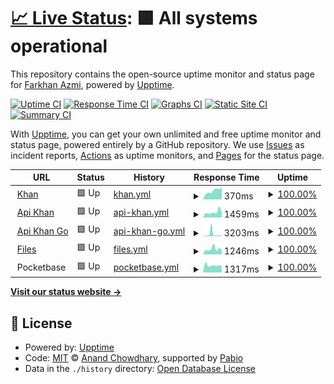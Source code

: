 # [📈 Live Status](https://foneazmi.github.io): <!--live status--> **🟩 All systems operational**

This repository contains the open-source uptime monitor and status page for [Farkhan Azmi](khan.my.id), powered by [Upptime](https://github.com/upptime/upptime).

[![Uptime CI](https://github.com/foneazmi/status/workflows/Uptime%20CI/badge.svg)](https://github.com/foneazmi/status/actions?query=workflow%3A%22Uptime+CI%22)
[![Response Time CI](https://github.com/foneazmi/status/workflows/Response%20Time%20CI/badge.svg)](https://github.com/foneazmi/status/actions?query=workflow%3A%22Response+Time+CI%22)
[![Graphs CI](https://github.com/foneazmi/status/workflows/Graphs%20CI/badge.svg)](https://github.com/foneazmi/status/actions?query=workflow%3A%22Graphs+CI%22)
[![Static Site CI](https://github.com/foneazmi/status/workflows/Static%20Site%20CI/badge.svg)](https://github.com/foneazmi/status/actions?query=workflow%3A%22Static+Site+CI%22)
[![Summary CI](https://github.com/foneazmi/status/workflows/Summary%20CI/badge.svg)](https://github.com/foneazmi/status/actions?query=workflow%3A%22Summary+CI%22)

With [Upptime](https://upptime.js.org), you can get your own unlimited and free uptime monitor and status page, powered entirely by a GitHub repository. We use [Issues](https://github.com/foneazmi/status/issues) as incident reports, [Actions](https://github.com/foneazmi/status/actions) as uptime monitors, and [Pages](https://foneazmi.github.io) for the status page.

<!--start: status pages-->
<!-- This summary is generated by Upptime (https://github.com/upptime/upptime) -->
<!-- Do not edit this manually, your changes will be overwritten -->
<!-- prettier-ignore -->
| URL | Status | History | Response Time | Uptime |
| --- | ------ | ------- | ------------- | ------ |
| <img alt="" src="https://icons.duckduckgo.com/ip3/khan.my.id.ico" height="13"> [Khan](https://khan.my.id) | 🟩 Up | [khan.yml](https://github.com/foneazmi/status/commits/HEAD/history/khan.yml) | <details><summary><img alt="Response time graph" src="./graphs/khan/response-time-week.png" height="20"> 370ms</summary><br><a href="https://status.khan.my.id/history/khan"><img alt="Response time 331" src="https://img.shields.io/endpoint?url=https%3A%2F%2Fraw.githubusercontent.com%2Ffoneazmi%2Fstatus%2FHEAD%2Fapi%2Fkhan%2Fresponse-time.json"></a><br><a href="https://status.khan.my.id/history/khan"><img alt="24-hour response time 399" src="https://img.shields.io/endpoint?url=https%3A%2F%2Fraw.githubusercontent.com%2Ffoneazmi%2Fstatus%2FHEAD%2Fapi%2Fkhan%2Fresponse-time-day.json"></a><br><a href="https://status.khan.my.id/history/khan"><img alt="7-day response time 370" src="https://img.shields.io/endpoint?url=https%3A%2F%2Fraw.githubusercontent.com%2Ffoneazmi%2Fstatus%2FHEAD%2Fapi%2Fkhan%2Fresponse-time-week.json"></a><br><a href="https://status.khan.my.id/history/khan"><img alt="30-day response time 331" src="https://img.shields.io/endpoint?url=https%3A%2F%2Fraw.githubusercontent.com%2Ffoneazmi%2Fstatus%2FHEAD%2Fapi%2Fkhan%2Fresponse-time-month.json"></a><br><a href="https://status.khan.my.id/history/khan"><img alt="1-year response time 331" src="https://img.shields.io/endpoint?url=https%3A%2F%2Fraw.githubusercontent.com%2Ffoneazmi%2Fstatus%2FHEAD%2Fapi%2Fkhan%2Fresponse-time-year.json"></a></details> | <details><summary><a href="https://status.khan.my.id/history/khan">100.00%</a></summary><a href="https://status.khan.my.id/history/khan"><img alt="All-time uptime 100.00%" src="https://img.shields.io/endpoint?url=https%3A%2F%2Fraw.githubusercontent.com%2Ffoneazmi%2Fstatus%2FHEAD%2Fapi%2Fkhan%2Fuptime.json"></a><br><a href="https://status.khan.my.id/history/khan"><img alt="24-hour uptime 100.00%" src="https://img.shields.io/endpoint?url=https%3A%2F%2Fraw.githubusercontent.com%2Ffoneazmi%2Fstatus%2FHEAD%2Fapi%2Fkhan%2Fuptime-day.json"></a><br><a href="https://status.khan.my.id/history/khan"><img alt="7-day uptime 100.00%" src="https://img.shields.io/endpoint?url=https%3A%2F%2Fraw.githubusercontent.com%2Ffoneazmi%2Fstatus%2FHEAD%2Fapi%2Fkhan%2Fuptime-week.json"></a><br><a href="https://status.khan.my.id/history/khan"><img alt="30-day uptime 100.00%" src="https://img.shields.io/endpoint?url=https%3A%2F%2Fraw.githubusercontent.com%2Ffoneazmi%2Fstatus%2FHEAD%2Fapi%2Fkhan%2Fuptime-month.json"></a><br><a href="https://status.khan.my.id/history/khan"><img alt="1-year uptime 100.00%" src="https://img.shields.io/endpoint?url=https%3A%2F%2Fraw.githubusercontent.com%2Ffoneazmi%2Fstatus%2FHEAD%2Fapi%2Fkhan%2Fuptime-year.json"></a></details>
| <img alt="" src="https://icons.duckduckgo.com/ip3/api.khan.my.id.ico" height="13"> [Api Khan](https://api.khan.my.id) | 🟩 Up | [api-khan.yml](https://github.com/foneazmi/status/commits/HEAD/history/api-khan.yml) | <details><summary><img alt="Response time graph" src="./graphs/api-khan/response-time-week.png" height="20"> 1459ms</summary><br><a href="https://status.khan.my.id/history/api-khan"><img alt="Response time 1244" src="https://img.shields.io/endpoint?url=https%3A%2F%2Fraw.githubusercontent.com%2Ffoneazmi%2Fstatus%2FHEAD%2Fapi%2Fapi-khan%2Fresponse-time.json"></a><br><a href="https://status.khan.my.id/history/api-khan"><img alt="24-hour response time 2564" src="https://img.shields.io/endpoint?url=https%3A%2F%2Fraw.githubusercontent.com%2Ffoneazmi%2Fstatus%2FHEAD%2Fapi%2Fapi-khan%2Fresponse-time-day.json"></a><br><a href="https://status.khan.my.id/history/api-khan"><img alt="7-day response time 1459" src="https://img.shields.io/endpoint?url=https%3A%2F%2Fraw.githubusercontent.com%2Ffoneazmi%2Fstatus%2FHEAD%2Fapi%2Fapi-khan%2Fresponse-time-week.json"></a><br><a href="https://status.khan.my.id/history/api-khan"><img alt="30-day response time 1244" src="https://img.shields.io/endpoint?url=https%3A%2F%2Fraw.githubusercontent.com%2Ffoneazmi%2Fstatus%2FHEAD%2Fapi%2Fapi-khan%2Fresponse-time-month.json"></a><br><a href="https://status.khan.my.id/history/api-khan"><img alt="1-year response time 1244" src="https://img.shields.io/endpoint?url=https%3A%2F%2Fraw.githubusercontent.com%2Ffoneazmi%2Fstatus%2FHEAD%2Fapi%2Fapi-khan%2Fresponse-time-year.json"></a></details> | <details><summary><a href="https://status.khan.my.id/history/api-khan">100.00%</a></summary><a href="https://status.khan.my.id/history/api-khan"><img alt="All-time uptime 99.84%" src="https://img.shields.io/endpoint?url=https%3A%2F%2Fraw.githubusercontent.com%2Ffoneazmi%2Fstatus%2FHEAD%2Fapi%2Fapi-khan%2Fuptime.json"></a><br><a href="https://status.khan.my.id/history/api-khan"><img alt="24-hour uptime 100.00%" src="https://img.shields.io/endpoint?url=https%3A%2F%2Fraw.githubusercontent.com%2Ffoneazmi%2Fstatus%2FHEAD%2Fapi%2Fapi-khan%2Fuptime-day.json"></a><br><a href="https://status.khan.my.id/history/api-khan"><img alt="7-day uptime 100.00%" src="https://img.shields.io/endpoint?url=https%3A%2F%2Fraw.githubusercontent.com%2Ffoneazmi%2Fstatus%2FHEAD%2Fapi%2Fapi-khan%2Fuptime-week.json"></a><br><a href="https://status.khan.my.id/history/api-khan"><img alt="30-day uptime 99.84%" src="https://img.shields.io/endpoint?url=https%3A%2F%2Fraw.githubusercontent.com%2Ffoneazmi%2Fstatus%2FHEAD%2Fapi%2Fapi-khan%2Fuptime-month.json"></a><br><a href="https://status.khan.my.id/history/api-khan"><img alt="1-year uptime 99.84%" src="https://img.shields.io/endpoint?url=https%3A%2F%2Fraw.githubusercontent.com%2Ffoneazmi%2Fstatus%2FHEAD%2Fapi%2Fapi-khan%2Fuptime-year.json"></a></details>
| <img alt="" src="https://icons.duckduckgo.com/ip3/api-go.khan.my.id.ico" height="13"> [Api Khan Go](https://api-go.khan.my.id) | 🟩 Up | [api-khan-go.yml](https://github.com/foneazmi/status/commits/HEAD/history/api-khan-go.yml) | <details><summary><img alt="Response time graph" src="./graphs/api-khan-go/response-time-week.png" height="20"> 3203ms</summary><br><a href="https://status.khan.my.id/history/api-khan-go"><img alt="Response time 2335" src="https://img.shields.io/endpoint?url=https%3A%2F%2Fraw.githubusercontent.com%2Ffoneazmi%2Fstatus%2FHEAD%2Fapi%2Fapi-khan-go%2Fresponse-time.json"></a><br><a href="https://status.khan.my.id/history/api-khan-go"><img alt="24-hour response time 901" src="https://img.shields.io/endpoint?url=https%3A%2F%2Fraw.githubusercontent.com%2Ffoneazmi%2Fstatus%2FHEAD%2Fapi%2Fapi-khan-go%2Fresponse-time-day.json"></a><br><a href="https://status.khan.my.id/history/api-khan-go"><img alt="7-day response time 3203" src="https://img.shields.io/endpoint?url=https%3A%2F%2Fraw.githubusercontent.com%2Ffoneazmi%2Fstatus%2FHEAD%2Fapi%2Fapi-khan-go%2Fresponse-time-week.json"></a><br><a href="https://status.khan.my.id/history/api-khan-go"><img alt="30-day response time 2335" src="https://img.shields.io/endpoint?url=https%3A%2F%2Fraw.githubusercontent.com%2Ffoneazmi%2Fstatus%2FHEAD%2Fapi%2Fapi-khan-go%2Fresponse-time-month.json"></a><br><a href="https://status.khan.my.id/history/api-khan-go"><img alt="1-year response time 2335" src="https://img.shields.io/endpoint?url=https%3A%2F%2Fraw.githubusercontent.com%2Ffoneazmi%2Fstatus%2FHEAD%2Fapi%2Fapi-khan-go%2Fresponse-time-year.json"></a></details> | <details><summary><a href="https://status.khan.my.id/history/api-khan-go">100.00%</a></summary><a href="https://status.khan.my.id/history/api-khan-go"><img alt="All-time uptime 100.00%" src="https://img.shields.io/endpoint?url=https%3A%2F%2Fraw.githubusercontent.com%2Ffoneazmi%2Fstatus%2FHEAD%2Fapi%2Fapi-khan-go%2Fuptime.json"></a><br><a href="https://status.khan.my.id/history/api-khan-go"><img alt="24-hour uptime 100.00%" src="https://img.shields.io/endpoint?url=https%3A%2F%2Fraw.githubusercontent.com%2Ffoneazmi%2Fstatus%2FHEAD%2Fapi%2Fapi-khan-go%2Fuptime-day.json"></a><br><a href="https://status.khan.my.id/history/api-khan-go"><img alt="7-day uptime 100.00%" src="https://img.shields.io/endpoint?url=https%3A%2F%2Fraw.githubusercontent.com%2Ffoneazmi%2Fstatus%2FHEAD%2Fapi%2Fapi-khan-go%2Fuptime-week.json"></a><br><a href="https://status.khan.my.id/history/api-khan-go"><img alt="30-day uptime 100.00%" src="https://img.shields.io/endpoint?url=https%3A%2F%2Fraw.githubusercontent.com%2Ffoneazmi%2Fstatus%2FHEAD%2Fapi%2Fapi-khan-go%2Fuptime-month.json"></a><br><a href="https://status.khan.my.id/history/api-khan-go"><img alt="1-year uptime 100.00%" src="https://img.shields.io/endpoint?url=https%3A%2F%2Fraw.githubusercontent.com%2Ffoneazmi%2Fstatus%2FHEAD%2Fapi%2Fapi-khan-go%2Fuptime-year.json"></a></details>
| <img alt="" src="https://icons.duckduckgo.com/ip3/file.khan.my.id.ico" height="13"> [Files](https://file.khan.my.id) | 🟩 Up | [files.yml](https://github.com/foneazmi/status/commits/HEAD/history/files.yml) | <details><summary><img alt="Response time graph" src="./graphs/files/response-time-week.png" height="20"> 1246ms</summary><br><a href="https://status.khan.my.id/history/files"><img alt="Response time 1154" src="https://img.shields.io/endpoint?url=https%3A%2F%2Fraw.githubusercontent.com%2Ffoneazmi%2Fstatus%2FHEAD%2Fapi%2Ffiles%2Fresponse-time.json"></a><br><a href="https://status.khan.my.id/history/files"><img alt="24-hour response time 859" src="https://img.shields.io/endpoint?url=https%3A%2F%2Fraw.githubusercontent.com%2Ffoneazmi%2Fstatus%2FHEAD%2Fapi%2Ffiles%2Fresponse-time-day.json"></a><br><a href="https://status.khan.my.id/history/files"><img alt="7-day response time 1246" src="https://img.shields.io/endpoint?url=https%3A%2F%2Fraw.githubusercontent.com%2Ffoneazmi%2Fstatus%2FHEAD%2Fapi%2Ffiles%2Fresponse-time-week.json"></a><br><a href="https://status.khan.my.id/history/files"><img alt="30-day response time 1154" src="https://img.shields.io/endpoint?url=https%3A%2F%2Fraw.githubusercontent.com%2Ffoneazmi%2Fstatus%2FHEAD%2Fapi%2Ffiles%2Fresponse-time-month.json"></a><br><a href="https://status.khan.my.id/history/files"><img alt="1-year response time 1154" src="https://img.shields.io/endpoint?url=https%3A%2F%2Fraw.githubusercontent.com%2Ffoneazmi%2Fstatus%2FHEAD%2Fapi%2Ffiles%2Fresponse-time-year.json"></a></details> | <details><summary><a href="https://status.khan.my.id/history/files">100.00%</a></summary><a href="https://status.khan.my.id/history/files"><img alt="All-time uptime 100.00%" src="https://img.shields.io/endpoint?url=https%3A%2F%2Fraw.githubusercontent.com%2Ffoneazmi%2Fstatus%2FHEAD%2Fapi%2Ffiles%2Fuptime.json"></a><br><a href="https://status.khan.my.id/history/files"><img alt="24-hour uptime 100.00%" src="https://img.shields.io/endpoint?url=https%3A%2F%2Fraw.githubusercontent.com%2Ffoneazmi%2Fstatus%2FHEAD%2Fapi%2Ffiles%2Fuptime-day.json"></a><br><a href="https://status.khan.my.id/history/files"><img alt="7-day uptime 100.00%" src="https://img.shields.io/endpoint?url=https%3A%2F%2Fraw.githubusercontent.com%2Ffoneazmi%2Fstatus%2FHEAD%2Fapi%2Ffiles%2Fuptime-week.json"></a><br><a href="https://status.khan.my.id/history/files"><img alt="30-day uptime 100.00%" src="https://img.shields.io/endpoint?url=https%3A%2F%2Fraw.githubusercontent.com%2Ffoneazmi%2Fstatus%2FHEAD%2Fapi%2Ffiles%2Fuptime-month.json"></a><br><a href="https://status.khan.my.id/history/files"><img alt="1-year uptime 100.00%" src="https://img.shields.io/endpoint?url=https%3A%2F%2Fraw.githubusercontent.com%2Ffoneazmi%2Fstatus%2FHEAD%2Fapi%2Ffiles%2Fuptime-year.json"></a></details>
| <img alt="" src="https://icons.duckduckgo.com/ip3/null.ico" height="13"> Pocketbase | 🟩 Up | [pocketbase.yml](https://github.com/foneazmi/status/commits/HEAD/history/pocketbase.yml) | <details><summary><img alt="Response time graph" src="./graphs/pocketbase/response-time-week.png" height="20"> 1317ms</summary><br><a href="https://status.khan.my.id/history/pocketbase"><img alt="Response time 1434" src="https://img.shields.io/endpoint?url=https%3A%2F%2Fraw.githubusercontent.com%2Ffoneazmi%2Fstatus%2FHEAD%2Fapi%2Fpocketbase%2Fresponse-time.json"></a><br><a href="https://status.khan.my.id/history/pocketbase"><img alt="24-hour response time 1431" src="https://img.shields.io/endpoint?url=https%3A%2F%2Fraw.githubusercontent.com%2Ffoneazmi%2Fstatus%2FHEAD%2Fapi%2Fpocketbase%2Fresponse-time-day.json"></a><br><a href="https://status.khan.my.id/history/pocketbase"><img alt="7-day response time 1317" src="https://img.shields.io/endpoint?url=https%3A%2F%2Fraw.githubusercontent.com%2Ffoneazmi%2Fstatus%2FHEAD%2Fapi%2Fpocketbase%2Fresponse-time-week.json"></a><br><a href="https://status.khan.my.id/history/pocketbase"><img alt="30-day response time 1434" src="https://img.shields.io/endpoint?url=https%3A%2F%2Fraw.githubusercontent.com%2Ffoneazmi%2Fstatus%2FHEAD%2Fapi%2Fpocketbase%2Fresponse-time-month.json"></a><br><a href="https://status.khan.my.id/history/pocketbase"><img alt="1-year response time 1434" src="https://img.shields.io/endpoint?url=https%3A%2F%2Fraw.githubusercontent.com%2Ffoneazmi%2Fstatus%2FHEAD%2Fapi%2Fpocketbase%2Fresponse-time-year.json"></a></details> | <details><summary><a href="https://status.khan.my.id/history/pocketbase">100.00%</a></summary><a href="https://status.khan.my.id/history/pocketbase"><img alt="All-time uptime 100.00%" src="https://img.shields.io/endpoint?url=https%3A%2F%2Fraw.githubusercontent.com%2Ffoneazmi%2Fstatus%2FHEAD%2Fapi%2Fpocketbase%2Fuptime.json"></a><br><a href="https://status.khan.my.id/history/pocketbase"><img alt="24-hour uptime 100.00%" src="https://img.shields.io/endpoint?url=https%3A%2F%2Fraw.githubusercontent.com%2Ffoneazmi%2Fstatus%2FHEAD%2Fapi%2Fpocketbase%2Fuptime-day.json"></a><br><a href="https://status.khan.my.id/history/pocketbase"><img alt="7-day uptime 100.00%" src="https://img.shields.io/endpoint?url=https%3A%2F%2Fraw.githubusercontent.com%2Ffoneazmi%2Fstatus%2FHEAD%2Fapi%2Fpocketbase%2Fuptime-week.json"></a><br><a href="https://status.khan.my.id/history/pocketbase"><img alt="30-day uptime 100.00%" src="https://img.shields.io/endpoint?url=https%3A%2F%2Fraw.githubusercontent.com%2Ffoneazmi%2Fstatus%2FHEAD%2Fapi%2Fpocketbase%2Fuptime-month.json"></a><br><a href="https://status.khan.my.id/history/pocketbase"><img alt="1-year uptime 100.00%" src="https://img.shields.io/endpoint?url=https%3A%2F%2Fraw.githubusercontent.com%2Ffoneazmi%2Fstatus%2FHEAD%2Fapi%2Fpocketbase%2Fuptime-year.json"></a></details>

<!--end: status pages-->

[**Visit our status website →**](https://foneazmi.github.io)

## 📄 License

- Powered by: [Upptime](https://github.com/upptime/upptime)
- Code: [MIT](./LICENSE) © [Anand Chowdhary](https://anandchowdhary.com), supported by [Pabio](https://pabio.com)
- Data in the `./history` directory: [Open Database License](https://opendatacommons.org/licenses/odbl/1-0/)
